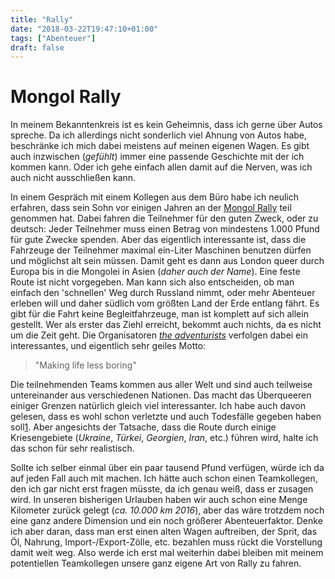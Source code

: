 ```yaml
---
title: "Rally"
date: "2018-03-22T19:47:10+01:00"
tags: ["Abenteuer"]
draft: false
---
```


# Mongol Rally

In meinem Bekanntenkreis ist es kein Geheimnis, dass ich gerne über Autos spreche. Da ich allerdings nicht sonderlich viel Ahnung von Autos habe, beschränke ich mich dabei meistens auf meinen eigenen Wagen. Es gibt auch inzwischen (_gefühlt_) immer eine passende Geschichte mit der ich kommen kann. Oder ich gehe einfach allen damit auf die Nerven, was ich auch nicht ausschließen kann.

In einem Gespräch mit einem Kollegen aus dem Büro habe ich neulich erfahren, dass sein Sohn vor einigen Jahren an der [Mongol Rally](https://en.wikipedia.org/wiki/Mongol_Rally) teil genommen hat. Dabei fahren die Teilnehmer für den guten Zweck, oder zu deutsch: Jeder Teilnehmer muss einen Betrag von mindestens 1.000 Pfund für gute Zwecke spenden. Aber das eigentlich interessante ist, dass die Fahrzeuge der Teilnehmer maximal ein-Liter Maschinen benutzen dürfen und möglichst alt sein müssen. Damit geht es dann aus London queer durch Europa bis in die Mongolei in Asien (_daher auch der Name_). Eine feste Route ist nicht vorgegeben. Man kann sich also entscheiden, ob man einfach den 'schnellen' Weg durch Russland nimmt, oder mehr Abenteuer erleben will und daher südlich vom größten Land der Erde entlang fährt. Es gibt für die Fahrt keine Begleitfahrzeuge, man ist komplett auf sich allein gestellt. Wer als erster das Ziehl erreicht, bekommt auch nichts, da es nicht um die Zeit geht. Die Organisatoren [_the adventurists_](https://www.theadventurists.com) verfolgen dabei ein interessantes, und eigentlich sehr geiles Motto:

> "Making life less boring"

Die teilnehmenden Teams kommen aus aller Welt und sind auch teilweise untereinander aus verschiedenen Nationen. Das macht das Überqueeren einiger Grenzen natürlich gleich viel interessanter. Ich habe auch davon gelesen, dass es wohl schon verletzte und auch Todesfälle gegeben haben soll[1]. Aber angesichts der Tatsache, dass die Route durch einige Kriesengebiete (_Ukraine_, _Türkei_, _Georgien_, _Iran_, etc.) führen wird, halte ich das schon für sehr realistisch.

Sollte ich selber einmal über ein paar tausend Pfund verfügen, würde ich da auf jeden Fall auch mit machen. Ich hätte auch schon einen Teamkollegen, den ich gar nicht erst fragen müsste, da ich genau weiß, dass er zusagen wird. In unseren bisherigen Urlauben haben wir auch schon eine Menge Kilometer zurück gelegt (_ca. 10.000 km 2016_), aber das wäre trotzdem noch eine ganz andere Dimension und ein noch größerer Abenteuerfaktor. Denke ich aber daran, dass man erst einen alten Wagen auftreiben, der Sprit, das Öl, Nahrung, Import-/Export-Zölle, etc. bezahlen muss rückt die Vorstellung damit weit weg. Also werde ich erst mal weiterhin dabei bleiben mit meinem potentiellen Teamkollegen unsere ganz eigene Art von Rally zu fahren.


[1]: http://www.theadventurists.com/the-jibber/2015/10/23/the-mongol-rally-2015-in-numbers
